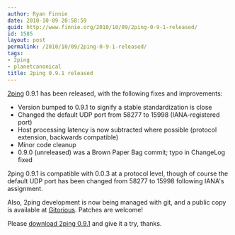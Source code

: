 ```yaml
---
author: Ryan Finnie
date: 2010-10-09 20:58:59
guid: http://www.finnie.org/2010/10/09/2ping-0-9-1-released/
id: 1585
layout: post
permalink: /2010/10/09/2ping-0-9-1-released/
tags:
- 2ping
- planetcanonical
title: 2ping 0.9.1 released
---
```

[2ping](http://www.finnie.org/software/2ping/) 0.9.1 has been released, with the following fixes and improvements:

  * Version bumped to 0.9.1 to signify a stable standardization is close
  * Changed the default UDP port from 58277 to 15998 (IANA-registered port)
  * Host processing latency is now subtracted where possible (protocol extension, backwards compatible)
  * Minor code cleanup
  * 0.9.0 (unreleased) was a Brown Paper Bag commit; typo in ChangeLog fixed

2ping 0.9.1 is compatible with 0.0.3 at a protocol level, though of course the default UDP port has been changed from 58277 to 15998 following IANA's assignment.

Also, 2ping development is now being managed with git, and a public copy is available at [Gitorious](http://gitorious.org/2ping/2ping). Patches are welcome!

Please [download 2ping 0.9.1](http://www.finnie.org/software/2ping/) and give it a try, thanks.
